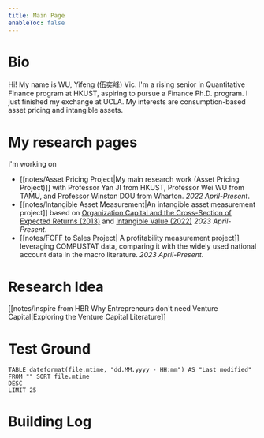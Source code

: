 ```yaml
---
title: Main Page
enableToc: false
---
```


# Bio
Hi! My name is WU, Yifeng (伍奕峰) Vic. I'm a rising senior in Quantitative Finance program at HKUST, aspiring to pursue a Finance Ph.D. program. I just finished my exchange at UCLA. My interests are consumption-based asset pricing and intangible assets.

# My research pages
I'm working on
- [[notes/Asset Pricing Project|My main research work (Asset Pricing Project)]] with Professor Yan JI from HKUST, Professor Wei WU from TAMU, and Professor Winston DOU from Wharton. *2022 April-Present*.
- [[notes/Intangible Asset Measurement|An intangible asset measurement project]] based on [Organization Capital and the Cross-Section of Expected Returns (2013)](https://onlinelibrary.wiley.com/doi/abs/10.1111/jofi.12034) and [Intangible Value (2022)](https://www.nowpublishers.com/article/Details/CFR-0113) *2023 April-Present*.
- [[notes/FCFF to Sales Project| A profitability measurement project]] leveraging COMPUSTAT data, comparing it with the widely used national account data in the macro literature. *2023 April-Present*.

# Research Idea
[[notes/Inspire from HBR Why Entrepreneurs don't need Venture Capital|Exploring the Venture Capital Literature]]


# Test Ground
```dataview 
TABLE dateformat(file.mtime, "dd.MM.yyyy - HH:mm") AS "Last modified" FROM "" SORT file.mtime 
DESC
LIMIT 25 
```

# Building Log
